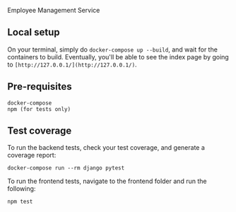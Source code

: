 Employee Management Service
## Local setup
On your terminal, simply do `docker-compose up --build`, and wait for the containers to build. Eventually, you'll be able to see the index page by going to `[http://127.0.0.1/](http://127.0.0.1/)`.
## Pre-requisites 
```
docker-compose
npm (for tests only)
```
## Test coverage
To run the backend tests, check your test coverage, and generate a coverage report:

```
docker-compose run --rm django pytest
```
To run the frontend tests, navigate to the frontend folder and run the following:

```
npm test
```
